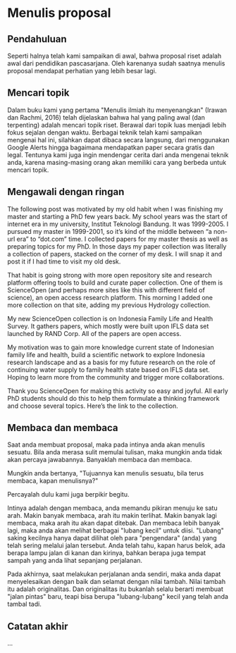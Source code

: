 # Menulis proposal

## Pendahuluan

Seperti halnya telah kami sampaikan di awal, bahwa proposal riset adalah awal dari pendidikan pascasarjana. Oleh karenanya sudah saatnya menulis proposal mendapat perhatian yang lebih besar lagi.

## Mencari topik

Dalam buku kami yang pertama "Menulis ilmiah itu menyenangkan" (Irawan dan Rachmi, 2016) telah dijelaskan bahwa hal yang paling awal (dan terpenting) adalah mencari topik riset. Berawal dari topik luas menjadi lebih fokus sejalan dengan waktu. Berbagai teknik telah kami sampaikan mengenai hal ini, silahkan dapat dibaca secara langsung, dari menggunakan Google Alerts hingga bagaimana mendapatkan paper secara gratis dan legal. Tentunya kami juga ingin mendengar cerita dari anda mengenai teknik anda, karena masing-masing orang akan memiliki cara yang berbeda untuk mencari topik.

## Mengawali dengan ringan

The following post was motivated by my old habit when I was finishing my master and starting a PhD few years back. My school years was the start of internet era in my university, Institut Teknologi Bandung. It was 1999-2005. I pursued my master in 1999-2001, so it’s kind of the middle between “a non-url era” to “dot.com” time. I collected papers for my master thesis as well as preparing topics for my PhD. In those days my paper collection was literally a collection of papers, stacked on the corner of my desk. I will snap it and post it if I had time to visit my old desk.

That habit is going strong with more open repository site and research platform offering tools to build and curate paper collection. One of them is ScienceOpen (and perhaps more sites like this with different field of science), an open access research platform. This morning I added one more collection on that site, adding my previous Hydrology collection.

My new ScienceOpen collection is on Indonesia Family Life and Health Survey. It gathers papers, which mostly were built upon IFLS data set launched by RAND Corp. All of the papers are open access.

My motivation was to gain more knowledge current state of Indonesian family life and health, build a scientific network to explore Indonesia research landscape and as a basis for my future research on the role of continuing water supply to family health state based on IFLS data set. Hoping to learn more from the community and trigger more collaborations.

Thank you ScienceOpen for making this activity so easy and joyful. All early PhD students should do this to help them formulate a thinking framework and choose several topics. Here’s the link to the collection.

## Membaca dan membaca

Saat anda membuat proposal, maka pada intinya anda akan menulis sesuatu. Bila anda merasa sulit memulai tulisan, maka mungkin anda tidak akan percaya jawabannya. Banyaklah membaca dan membaca. 

Mungkin anda bertanya, "Tujuannya kan menulis sesuatu, bila terus membaca, kapan menulisnya?"

Percayalah dulu kami juga berpikir begitu. 

Intinya adalah dengan membaca, anda memandu pikiran menuju ke satu arah. Makin banyak membaca, arah itu makin terlihat. Makin banyak lagi membaca, maka arah itu akan dapat ditebak. Dan membaca lebih banyak lagi, maka anda akan melihat berbagai "lubang kecil" untuk diisi. "Lubang" saking kecilnya  hanya dapat dilihat oleh para "pengendara" (anda) yang telah sering melalui jalan tersebut. Anda telah tahu, kapan harus belok, ada berapa lampu jalan di kanan dan kirinya, bahkan berapa juga tempat sampah yang anda lihat sepanjang perjalanan.

Pada akhirnya, saat melakukan perjalanan anda sendiri, maka anda dapat menyelesaikan dengan baik dan selamat dengan nilai tambah. Nilai tambah itu adalah originalitas. Dan originalitas itu bukanlah selalu berarti membuat "jalan pintas" baru, teapi bisa berupa "lubang-lubang" kecil yang telah anda tambal tadi. 

## Catatan akhir

...
